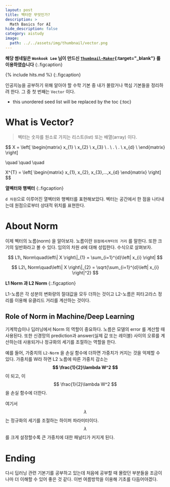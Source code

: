 ```yaml
---
layout: post
title: 벡터란 무엇인가?
description: >
  Math Basics for AI
hide_description: false
category: aistudy
image:
  path: ../../assets/img/thumbnail/vector.png
---
```


**해당 썸네일은 `Wonkook Lee` 님이 만드신 [`Thumbnail-Maker`](https://wonkooklee.github.io/thumbnail_maker/){:target="_blank"} 를 이용하였습니다**
{:.figcaption}

{% include hits.md %}
{:.figcaption}


인공지능을 공부하기 위해 알아야 할 수학 기본 중 내가 몰랐거나 핵심 기본들을 정리하려 한다. 
그 중 첫 번째는 `Vector` 이다.

* this unordered seed list will be replaced by the toc
{:toc}

# What is Vector?

> 벡터는 숫자를 원소로 가지는 리스트(list) 또는 배열(array) 이다.

$$
X = \left[
\begin{matrix}
    x_{1} \\
    x_{2} \\
    x_{3} \\
    . \\
    . \\
    . \\
    x_{d} \\
\end{matrix}
\right]

\quad
\quad
\quad 

X^{T} = \left[
\begin{matrix}
    x_{1}, x_{2}, x_{3},...,x_{d} 
\end{matrix}
\right]
$$

**열벡터와 행벡터**
{:.figcaption}

`d 차원`으로 이루어진 열벡터와 행벡터를 표현해보았다. 벡터는 공간에서 한 점을 나타내는데
원점으로부터 상대적 위치를 표현한다.

# About Norm

이제 벡터의 노름(norm) 을 알아보자. 노름이란 `원점에서부터의 거리` 를 말한다. 또한 크기의 일반화라고 볼 수 있다. 
임의의 차원 d에 대해 성립한다. 수식으로 살펴보자.

$$
L1\, Norm\quad\left\| X \right\|_{1} = \sum_{i=1}^{d}\left| x_{i} \right| 
$$

$$
L2\, Norm\quad\left\| X \right\|_{2} = \sqrt{\sum_{i=1}^{d}\left| x_{i} \right|^2}
$$

**L1 Norm 과 L2 Norm**
{:.figcaption}


L1-노름은 각 성분의 변화량의 절대값을 모두 더하는 것이고 L2-노름은 피타고라스 정리를 이용해 유클리드 거리를 계산하는 것이다.

## Role of Norm in Machine/Deep Learning

기계학습이나 딥러닝에서 Norm 의 역할이 중요하다. 노름은 모델의 error 를 계산할 때 사용된다.
또한 신경망의 prediction과 answer(실제 값 또는 레이블) 사이의 오류를 계산하는데 사용되거나 정규화의 세기를 조절하는 역할을 한다.

예를 들어, 가중치의 `L2-Norm` 을 손실 함수에 더하면 가중치가 커지는 것을 억제할 수 있다. 가중치를 W라 하면 L2 노름에 따른 가중치 감소는 **$$ \frac{1}{2}\lambda W^2 $$** 이 되고, 이 $$ \frac{1}{2}\lambda W^2 $$ 을 손실 함수에 더한다.


여기서 $$ \lambda $$ 는 정규화의 세기를 조절하는 하이퍼 파라미터이다. $$ \lambda $$ 를 크게 설정할수록 큰 가중치에 대한 패널티가 커지게 된다.


# Ending

다시 딥러닝 관련 기본기를 공부하고 있는데 처음에 공부할 때 몰랐던 부분들을 조금이나마 더 이해할 수 있어 좋은 것 같다.
이번 여름방학을 이용해 기초를 다듬어야겠다.